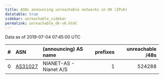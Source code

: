 ```yaml
---
title: ASNs announcing unreachable networks in DK (IPv6)
datatable: true
sidebar: unreachable_sidebar
permalink: unreachable_dk-v6.html
---
```


Data as of 2019-07-04 07:45:00 UTC


<div class="datatable-begin"></div>

|   # | ASN                                    | (announcing) AS name   |   prefixes |   unreachable /48s |
|----:|:---------------------------------------|:-----------------------|-----------:|-------------------:|
|   0 | [AS31027](unreachable_AS31027-v6.html) | NIANET-AS - Nianet A/S |          1 |             524288 |

<div class="datatable-end"></div>